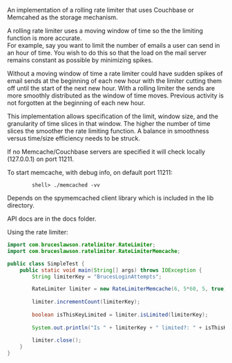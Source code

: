 An implementation of a rolling rate limiter that uses Couchbase or Memcahed as the storage mechanism.
 
A rolling rate limiter uses a moving window of time so the the limiting function is more accurate.  
For example, say you want to limit the number of emails a user can send in an hour of time.  You wish to
do this so that the load on the mail server remains constant as possible by minimizing spikes.

Without a moving window of time a rate limiter could have sudden spikes of email sends at the beginning of each 
new hour with the limiter cutting them off until the start of the next new hour.  With a rolling limiter the 
sends are more smoothly distributed as the window of time moves. Previous activity is not forgotten at
the beginning of each new hour.  

This implementation allows specification of the limit, window size, and the granularity of time slices in that
window. The higher the number of time slices the smoother the rate limiting function.  A balance in smoothness
versus time/size efficiency needs to be struck.

If no Memcache/Couchbase servers are specified it will check locally (127.0.0.1) on port 11211.

To start memcache, with debug info, on default port 11211:

```
		shell> ./memcached -vv
```

Depends on the spymemcached client library which is included in the lib directory.

API docs are in the docs folder.




Using the rate limiter:

```java
import com.bruceslawson.ratelimiter.RateLimiter;
import com.bruceslawson.ratelimiter.RateLimiterMemcache;

public class SimpleTest {
	public static void main(String[] args) throws IOException {
		String limiterKey = "BrucesLoginAttempts";

		RateLimiter limiter = new RateLimiterMemcache(6, 5*60, 5, true);
		
		limiter.incrementCount(limiterKey);
		
		boolean isThisKeyLimited = limiter.isLimited(limiterKey);
		
		System.out.println("Is " + limiterKey + " limited?: " + isThisKeyLimited);
		
		limiter.close();
	}
}
```

